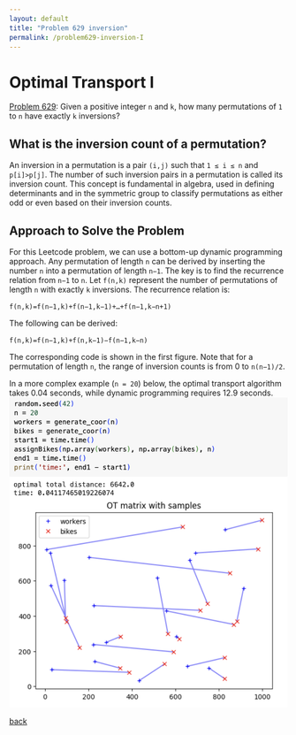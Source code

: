 ```yaml
---
layout: default
title: "Problem 629 inversion"
permalink: /problem629-inversion-I
---
```


# Optimal Transport I

[Problem 629](https://leetcode.com/problems/k-inverse-pairs-array/): Given a positive integer `n` and `k`, how many permutations of `1` to `n` have exactly `k` inversions?

## What is the inversion count of a permutation?
An inversion in a permutation is a pair `(i,j)` such that `1 ≤ i ≤ n` and `p[i]>p[j]`. The number of such inversion pairs in a permutation is called its inversion count. This concept is fundamental in algebra, used in defining determinants and in the symmetric group to classify permutations as either odd or even based on their inversion counts.

## Approach to Solve the Problem
For this Leetcode problem, we can use a bottom-up dynamic programming approach. Any permutation of length `n` can be derived by inserting the number `n` into a permutation of length `n−1`. The key is to find the recurrence relation from `n−1` to `n`. Let `f(n,k)` represent the number of permutations of length `n` with exactly `k` inversions. The recurrence relation is:
```
f(n,k)=f(n−1,k)+f(n−1,k−1)+…+f(n−1,k−n+1)
```

The following can be derived:
```
f(n,k)=f(n−1,k)+f(n,k−1)−f(n−1,k−n)
```

The corresponding code is shown in the first figure. Note that for a permutation of length `n`, the range of inversion counts is from 0 to `n(n−1)/2`.

In a more complex example (`n = 20`) below, the optimal transport algorithm takes 0.04 seconds, while dynamic programming requires 12.9 seconds.
![Alt text](assets/images/problem_1066_ot_complicated_example.png)

[back](/math-and-algo)
